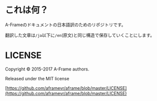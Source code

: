 # これは何？

A-Frameのドキュメントの日本語訳のためのリポジトリです。

翻訳した文章は`/ja`以下に`/en`(原文)と同じ構造で保存していくことにします。

# LICENSE

Copyright © 2015-2017 A-Frame authors.

Released under the MIT license

[https://github.com/aframevr/aframe/blob/master/LICENSE](https://github.com/aframevr/aframe/blob/master/LICENSE)